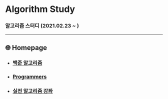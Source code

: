 # Algorithm Study

### 알고리즘 스터디 (2021.02.23 ~ )

---

## :globe_with_meridians: Homepage

* ### [백준 알고리즘](https://www.acmicpc.net/)

* ### [Programmers](https://programmers.co.kr/)

* ### [실전 알고리즘 강좌](https://www.youtube.com/playlist?list=PLRx0vPvlEmdDHxCvAQS1_6XV4deOwfVrz)
